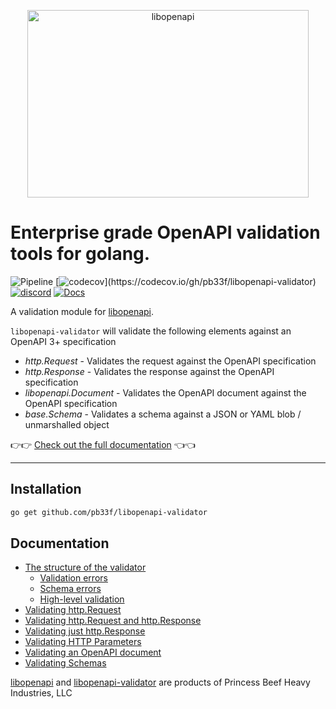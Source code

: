 ﻿<p align="center">
	<img src="libopenapi-logo.png" alt="libopenapi" height="300px" width="450px"/>
</p>

# Enterprise grade OpenAPI validation tools for golang.

![Pipeline](https://github.com/pb33f/libopenapi-validator/workflows/Build/badge.svg)
[![codecov](https://codecov.io/gh/pb33f/libopenapi-validator/branch/main/graph/badge.svg?)](https://codecov.io/gh/pb33f/libopenapi-validator)
[![discord](https://img.shields.io/discord/923258363540815912)](https://discord.gg/x7VACVuEGP)
[![Docs](https://img.shields.io/badge/godoc-reference-5fafd7)](https://pkg.go.dev/github.com/pb33f/libopenapi-validator)

A validation module for [libopenapi](https://github.com/pb33f/libopenapi).

`libopenapi-validator` will validate the following elements against an OpenAPI 3+ specification

- _http.Request_ - Validates the request against the OpenAPI specification
- _http.Response_ - Validates the response against the OpenAPI specification
- _libopenapi.Document_ - Validates the OpenAPI document against the OpenAPI specification
- _base.Schema_ - Validates a schema against a JSON or YAML blob / unmarshalled object

👉👉 [Check out the full documentation](https://pb33f.io/libopenapi/validation/) 👈👈

---

## Installation

```bash
go get github.com/pb33f/libopenapi-validator
```

## Documentation

- [The structure of the validator](https://pb33f.io/libopenapi/validation/#the-structure-of-the-validator)
  - [Validation errors](https://pb33f.io/libopenapi/validation/#validation-errors)
  - [Schema errors](https://pb33f.io/libopenapi/validation/#schema-errors)
  - [High-level validation](https://pb33f.io/libopenapi/validation/#high-level-validation)
- [Validating http.Request](https://pb33f.io/libopenapi/validation/#validating-httprequest)
- [Validating http.Request and http.Response](https://pb33f.io/libopenapi/validation/#validating-httprequest-and-httpresponse)
- [Validating just http.Response](https://pb33f.io/libopenapi/validation/#validating-just-httpresponse)
- [Validating HTTP Parameters](https://pb33f.io/libopenapi/validation/#validating-http-parameters)
- [Validating an OpenAPI document](https://pb33f.io/libopenapi/validation/#validating-an-openapi-document)
- [Validating Schemas](https://pb33f.io/libopenapi/validation/#validating-schemas)

[libopenapi](https://github.com/pb33f/libopenapi) and [libopenapi-validator](https://github.com/pb33f/libopenapi-validator) are
products of Princess Beef Heavy Industries, LLC
